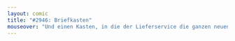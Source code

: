 ```yaml
---
layout: comic
title: "#2946: Briefkasten"
mouseover: "Und einen Kasten, in die der Lieferservice die ganzen neuen Kästen stopft."
---
```

